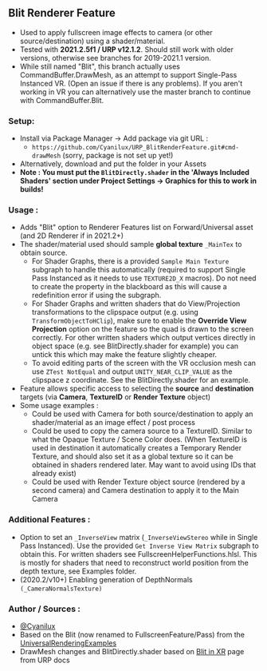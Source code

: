## Blit Renderer Feature
- Used to apply fullscreen image effects to camera (or other source/destination) using a shader/material.
- Tested with **2021.2.5f1 / URP v12.1.2**. Should still work with older versions, otherwise see branches for 2019-2021.1 version.
- While still named "Blit", this branch actually uses CommandBuffer.DrawMesh, as an attempt to support Single-Pass Instanced VR. (Open an issue if there is any problems). If you aren't working in VR you can alternatively use the master branch to continue with CommandBuffer.Blit.

### Setup:
- Install via Package Manager → Add package via git URL : 
  - `https://github.com/Cyanilux/URP_BlitRenderFeature.git#cmd-drawMesh` (sorry, package is not set up yet!)
- Alternatively, download and put the folder in your Assets
- **Note : You must put the `BlitDirectly.shader` in the 'Always Included Shaders' section under Project Settings → Graphics for this to work in builds!**

### Usage :
- Adds "Blit" option to Renderer Features list on Forward/Universal asset (and 2D Renderer if in 2021.2+)
- The shader/material used should sample **global texture** `_MainTex` to obtain source.
  - For Shader Graphs, there is a provided `Sample Main Texture` subgraph to handle this automatically (required to support Single Pass Instanced as it needs to use `TEXTURE2D_X` macros). Do not need to create the property in the blackboard as this will cause a redefinition error if using the subgraph.
  - For Shader Graphs and written shaders that do View/Projection transformations to the clipspace output (e.g. using `TransformObjectToHClip`), make sure to enable the **Override View Projection** option on the feature so the quad is drawn to the screen correctly. For other written shaders which output vertices directly in object space (e.g. see BlitDirectly.shader for example) you can untick this which may make the feature slightly cheaper.
  - To avoid editing parts of the screen with the VR occlusion mesh can use `ZTest NotEqual` and output `UNITY_NEAR_CLIP_VALUE` as the clipspace z coordinate. See the BlitDirectly.shader for an example.
- Feature allows specific access to selecting the **source** and **destination** targets (via **Camera**, **TextureID** or **Render Texture** object)
- Some usage examples :
  - Could be used with Camera for both source/destination to apply an shader/material as an image effect / post process
  - Could be used to copy the camera source to a TextureID. Similar to what the Opaque Texture / Scene Color does. (When TextureID is used in destination it automatically creates a Temporary Render Texture, and should also set it as a global texture so it can be obtained in shaders rendered later. May want to avoid using IDs that already exist)
  - Could be used with Render Texture object source (rendered by a second camera) and Camera destination to apply it to the Main Camera
 
### Additional Features :
- Option to set an `_InverseView` matrix (`_InverseViewStereo` while in Single Pass Instanced). Use the provided `Get Inverse View Matrix` subgraph to obtain this. For written shaders see FullscreenHelperFunctions.hlsl. This is mostly for shaders that need to reconstruct world position from the depth texture, see Examples folder.
- (2020.2/v10+) Enabling generation of DepthNormals `(_CameraNormalsTexture)`

### Author / Sources :
- [@Cyanilux](https://twitter.com/Cyanilux)
- Based on the Blit (now renamed to FullscreenFeature/Pass) from the [UniversalRenderingExamples](https://github.com/Unity-Technologies/UniversalRenderingExamples/tree/master/Assets/Scripts/Runtime/RenderPasses)
- DrawMesh changes and BlitDirectly.shader based on [Blit in XR](https://docs.unity3d.com/Packages/com.unity.render-pipelines.universal@12.1/manual/renderer-features/how-to-fullscreen-blit-in-xr-spi.html) page from URP docs
